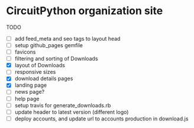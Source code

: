 # CircuitPython organization site

TODO
- [ ] add feed_meta and seo tags to layout head
- [ ] setup github_pages gemfile
- [ ] favicons
- [ ] filtering and sorting of Downloads
- [x] layout of Downloads
- [ ] responsive sizes
- [x] download details pages
- [x] landing page
- [ ] news page?
- [ ] help page
- [ ] setup travis for generate_downloads.rb
- [ ] update header to latest version (different logo)
- [ ] deploy accounts, and update url to accounts production in download.js
